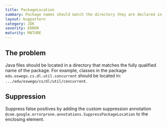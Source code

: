 ```yaml
---
title: PackageLocation
summary: Package names should match the directory they are declared in
layout: bugpattern
category: JDK
severity: ERROR
maturity: MATURE
---
```


<!--
*** AUTO-GENERATED, DO NOT MODIFY ***
To make changes, edit the @BugPattern annotation or the explanation in docs/bugpattern.
-->

## The problem
Java files should be located in a directory that matches the fully qualified name of the package. For example, classes in the package `edu.oswego.cs.dl.util.concurrent` should be located in: `.../edu/oswego/cs/dl/util/concurrent`.

## Suppression
Suppress false positives by adding the custom suppression annotation `@com.google.errorprone.annotations.SuppressPackageLocation` to the enclosing element.

